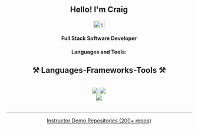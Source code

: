 <h2 align="center">Hello! I'm Craig</h2>
<p align="center">
   <a href="https://www.linkedin.com/in/craig-barkley-25017b65/" target="blank">
   <img align="center" src="https://raw.githubusercontent.com/rahuldkjain/github-profile-readme-generator/master/src/images/icons/Social/linked-in-alt.svg" alt="craigbarkley" height="20" width="30" /></a> 
</p>
<h4 align="center">Full Stack Software Developer</h4>
<h4 align="center">Languages and Tools:</h4>

<h2 align="center">⚒️ Languages-Frameworks-Tools ⚒️</h2>
<br/>
<div align="center">
    <img src="https://skillicons.dev/icons?i=git,github,js,jquery,react,nodejs,express,cs,java,html,css,bootstrap" />
    <img src="https://skillicons.dev/icons?i=mongodb,mysql,azure,heroku,bash,php,wordpress,figma,vscode,ai,ps" /><br>
   <div align="center"> <img src="https://skillicons.dev/icons?i=swift,apple" />
</div>

<br/>
<hr/>

   
   <a   href="https://github.com/DeltaV-Instructor" target="_blank">Instructor Demo Repositories (200+ repos)</a>   

 <br>
  
</div>
